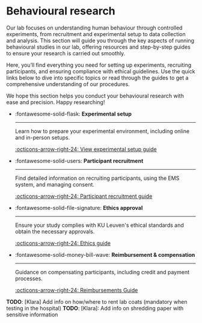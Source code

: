 # Behavioural research

Our lab focuses on understanding human behaviour through controlled experiments, from recruitment and experimental setup to data collection and analysis. This section will guide you through the key aspects of running behavioural studies in our lab, offering resources and step-by-step guides to ensure your research is carried out smoothly.

Here, you’ll find everything you need for setting up experiments, recruiting participants, and ensuring compliance with ethical guidelines. Use the quick links below to dive into specific topics or read through the guides to get a comprehensive understanding of our procedures.

We hope this section helps you conduct your behavioural research with ease and precision. Happy researching!

<div class="grid cards" markdown>

- :fontawesome-solid-flask: **Experimental setup**

    ---

    Learn how to prepare your experimental environment, including online and in-person setups.

    [:octicons-arrow-right-24: View experimental setup guide](experimental-setup/index.md)

- :fontawesome-solid-users: **Participant recruitment**

    ---

    Find detailed information on recruiting participants, using the EMS system, and managing consent.

    [:octicons-arrow-right-24: Participant recruitment guide](bh-participants.md)

- :fontawesome-solid-file-signature: **Ethics approval**

    ---

    Ensure your study complies with KU Leuven's ethical standards and obtain the necessary approvals.

    [:octicons-arrow-right-24: Ethics guide](../ethics/index.md)

- :fontawesome-solid-money-bill-wave: **Reimbursement & compensation**

    ---

    Guidance on compensating participants, including credit and payment processes.

    [:octicons-arrow-right-24: Reimbursements Guide](bh-participants.md#reimbursement)

</div>

__TODO__: [Klara] Add info on how/where to rent lab coats (mandatory when testing in the hospital)
__TODO__: [Klara]: Add info on shredding paper with sensitive information
